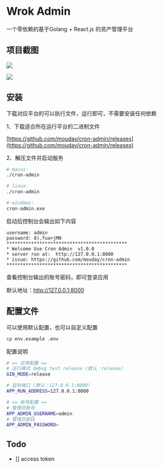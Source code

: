 # Wrok Admin

一个零依赖的基于Golang + React.js 的资产管理平台

## 项目截图

![](https://cdn.jsdelivr.net/gh/mouday/img/2024/04/18/t3qfbrg.png)

![](https://cdn.jsdelivr.net/gh/mouday/img/2024/04/18/sfofgut.png)

## 安装

下载对应平台的可以执行文件，运行即可，不需要安装任何依赖

1、下载适合所在运行平台的二进制文件

[https://github.com/mouday/cron-admin/releases](https://github.com/mouday/cron-admin/releases)

2、解压文件并启动服务

```bash
# macos: 
./cron-admin

# linux: 
./cron-admin

# windows: 
cron-admin.exe
```

启动后控制台会输出如下内容

```
username: admin
password: 8),fua+jMN
********************************************
* Welcome Use Cron Admin  v1.0.0
* server run at:  http://127.0.0.1:8000
* issue: https://github.com/mouday/cron-admin
********************************************
```

查看控制台输出的账号密码，即可登录应用

默认地址：http://127.0.0.1:8000

## 配置文件

可以使用默认配置，也可以自定义配置

```bash
cp env.example .env
```

配置说明

```bash
# == 应用配置 ==
# 运行模式 debug test release (默认：release)
GIN_MODE=release

# 监听端口 (默认：127.0.0.1:8000）
APP_RUN_ADDRESS=127.0.0.1:8000

# == 账号配置 ==
# 管理员账号
APP_ADMIN_USERNAME=admin
# 管理员密码
APP_ADMIN_PASSWORD=
```

## Todo

- [] access token
